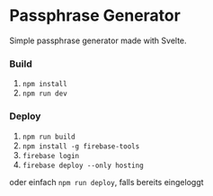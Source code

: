 # Passphrase Generator

Simple passphrase generator made with Svelte. 

### Build

1. `npm install`
2. `npm run dev`

### Deploy

1. `npm run build`
2. `npm install -g firebase-tools`
3. `firebase login`
4. `firebase deploy --only hosting`

oder einfach `npm run deploy`, falls bereits eingeloggt